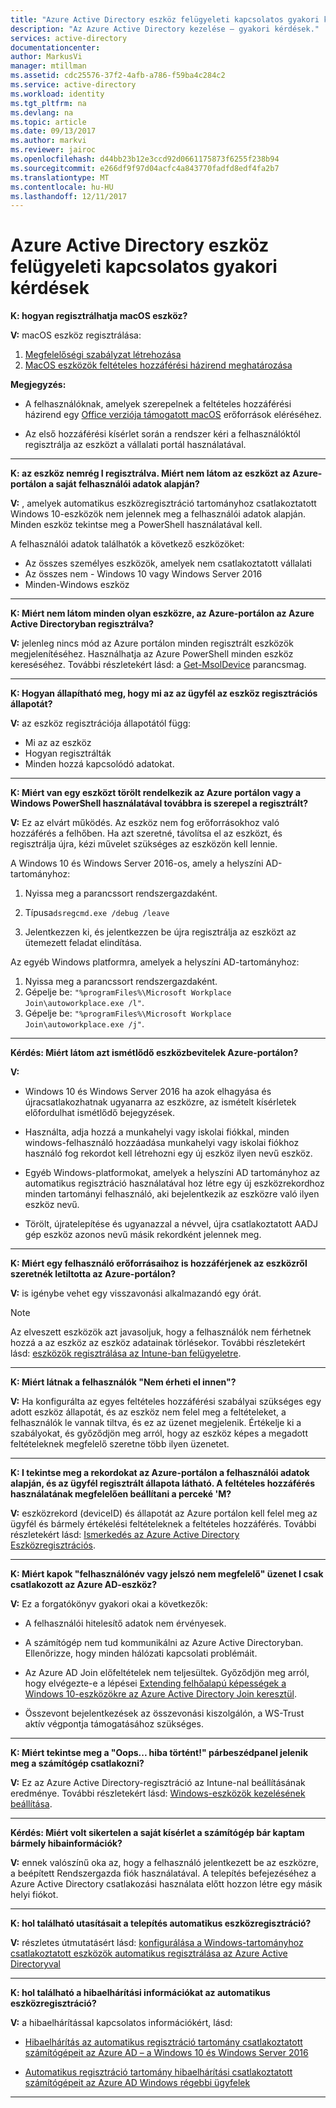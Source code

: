 ```yaml
---
title: "Azure Active Directory eszköz felügyeleti kapcsolatos gyakori kérdések |} Microsoft Docs"
description: "Az Azure Active Directory kezelése – gyakori kérdések."
services: active-directory
documentationcenter: 
author: MarkusVi
manager: mtillman
ms.assetid: cdc25576-37f2-4afb-a786-f59ba4c284c2
ms.service: active-directory
ms.workload: identity
ms.tgt_pltfrm: na
ms.devlang: na
ms.topic: article
ms.date: 09/13/2017
ms.author: markvi
ms.reviewer: jairoc
ms.openlocfilehash: d44bb23b12e3ccd92d0661175873f6255f238b94
ms.sourcegitcommit: e266df9f97d04acfc4a843770fadfd8edf4fa2b7
ms.translationtype: MT
ms.contentlocale: hu-HU
ms.lasthandoff: 12/11/2017
---
```

# <a name="azure-active-directory-device-management-faq"></a>Azure Active Directory eszköz felügyeleti kapcsolatos gyakori kérdések



**K: hogyan regisztrálhatja macOS eszköz?**

**V:** macOS eszköz regisztrálása:

1.  [Megfelelőségi szabályzat létrehozása](https://docs.microsoft.com/intune/compliance-policy-create-mac-os)
2.  [MacOS eszközök feltételes hozzáférési házirend meghatározása](active-directory-conditional-access-azure-portal.md) 

**Megjegyzés:**

- A felhasználóknak, amelyek szerepelnek a feltételes hozzáférési házirend egy [Office verziója támogatott macOS](active-directory-conditional-access-technical-reference.md#client-apps-condition) erőforrások eléréséhez. 

- Az első hozzáférési kísérlet során a rendszer kéri a felhasználóktól regisztrálja az eszközt a vállalati portál használatával.

---

**K: az eszköz nemrég I regisztrálva. Miért nem látom az eszközt az Azure-portálon a saját felhasználói adatok alapján?**

**V:** , amelyek automatikus eszközregisztráció tartományhoz csatlakoztatott Windows 10-eszközök nem jelennek meg a felhasználói adatok alapján.
Minden eszköz tekintse meg a PowerShell használatával kell. 

A felhasználói adatok találhatók a következő eszközöket:

- Az összes személyes eszközök, amelyek nem csatlakoztatott vállalati 
- Az összes nem - Windows 10 vagy Windows Server 2016 
- Minden-Windows eszköz 

---

**K: Miért nem látom minden olyan eszközre, az Azure-portálon az Azure Active Directoryban regisztrálva?** 

**V:** jelenleg nincs mód az Azure portálon minden regisztrált eszközök megjelenítéséhez. Használhatja az Azure PowerShell minden eszköz kereséséhez. További részletekért lásd: a [Get-MsolDevice](/powershell/module/msonline/get-msoldevice?view=azureadps-1.0) parancsmag.

--- 

**K: Hogyan állapítható meg, hogy mi az az ügyfél az eszköz regisztrációs állapotát?**

**V:** az eszköz regisztrációja állapotától függ:

- Mi az az eszköz
- Hogyan regisztrálták 
- Minden hozzá kapcsolódó adatokat. 
 

---

**K: Miért van egy eszközt törölt rendelkezik az Azure portálon vagy a Windows PowerShell használatával továbbra is szerepel a regisztrált?**

**V:** Ez az elvárt működés. Az eszköz nem fog erőforrásokhoz való hozzáférés a felhőben. Ha azt szeretné, távolítsa el az eszközt, és regisztrálja újra, kézi művelet szükséges az eszközön kell lennie. 

A Windows 10 és Windows Server 2016-os, amely a helyszíni AD-tartományhoz:

1.  Nyissa meg a parancssort rendszergazdaként.

2.  Típusa`dsregcmd.exe /debug /leave`

3.  Jelentkezzen ki, és jelentkezzen be újra regisztrálja az eszközt az ütemezett feladat elindítása. 

Az egyéb Windows platformra, amelyek a helyszíni AD-tartományhoz:

1.  Nyissa meg a parancssort rendszergazdaként.
2.  Gépelje be: `"%programFiles%\Microsoft Workplace Join\autoworkplace.exe /l"`.
3.  Gépelje be: `"%programFiles%\Microsoft Workplace Join\autoworkplace.exe /j"`.

---

**Kérdés: Miért látom azt ismétlődő eszközbevitelek Azure-portálon?**

**V:**

-   Windows 10 és Windows Server 2016 ha azok elhagyása és újracsatlakozhatnak ugyanarra az eszközre, az ismételt kísérletek előfordulhat ismétlődő bejegyzések. 

-   Használta, adja hozzá a munkahelyi vagy iskolai fiókkal, minden windows-felhasználó hozzáadása munkahelyi vagy iskolai fiókhoz használó fog rekordot kell létrehozni egy új eszköz ilyen nevű eszköz.

-   Egyéb Windows-platformokat, amelyek a helyszíni AD tartományhoz az automatikus regisztráció használatával hoz létre egy új eszközrekordhoz minden tartományi felhasználó, aki bejelentkezik az eszközre való ilyen eszköz nevű. 

-   Törölt, újratelepítése és ugyanazzal a névvel, újra csatlakoztatott AADJ gép eszköz azonos nevű másik rekordként jelennek meg.

---

**K: Miért egy felhasználó erőforrásaihoz is hozzáférjenek az eszközről szeretnék letiltotta az Azure-portálon?**

**V:** is igénybe vehet egy visszavonási alkalmazandó egy órát.

>[!Note] 
>Az elveszett eszközök azt javasoljuk, hogy a felhasználók nem férhetnek hozzá a az eszköz az eszköz adatainak törlésekor. További részletekért lásd: [eszközök regisztrálása az Intune-ban felügyeletre](https://docs.microsoft.com/intune/deploy-use/enroll-devices-in-microsoft-intune). 


---

**K: Miért látnak a felhasználók "Nem érheti el innen"?**

**V:** Ha konfigurálta az egyes feltételes hozzáférési szabályai szükséges egy adott eszköz állapotát, és az eszköz nem felel meg a feltételeket, a felhasználók le vannak tiltva, és ez az üzenet megjelenik. Értékelje ki a szabályokat, és győződjön meg arról, hogy az eszköz képes a megadott feltételeknek megfelelő szeretne több ilyen üzenetet.

---


**K: I tekintse meg a rekordokat az Azure-portálon a felhasználói adatok alapján, és az ügyfél regisztrált állapota látható. A feltételes hozzáférés használatának megfelelően beállítani a perceké 'M?**

**V:** eszközrekord (deviceID) és állapotát az Azure portálon kell felel meg az ügyfél és bármely értékelési feltételeknek a feltételes hozzáférés. További részletekért lásd: [Ismerkedés az Azure Active Directory Eszközregisztrációs](active-directory-device-registration.md).

---

**K: Miért kapok "felhasználónév vagy jelszó nem megfelelő" üzenet I csak csatlakozott az Azure AD-eszköz?**

**V:** Ez a forgatókönyv gyakori okai a következők:

- A felhasználói hitelesítő adatok nem érvényesek.

- A számítógép nem tud kommunikálni az Azure Active Directoryban. Ellenőrizze, hogy minden hálózati kapcsolati problémáit.

- Az Azure AD Join előfeltételek nem teljesültek. Győződjön meg arról, hogy elvégezte-e a lépései [Extending felhőalapú képességek a Windows 10-eszközökre az Azure Active Directory Join keresztül](active-directory-azureadjoin-overview.md).  

- Összevont bejelentkezések az összevonási kiszolgálón, a WS-Trust aktív végpontja támogatásához szükséges. 

---

**K: Miért tekintse meg a "Oops... hiba történt!" párbeszédpanel jelenik meg a számítógép csatlakozni?**

**V:** Ez az Azure Active Directory-regisztráció az Intune-nal beállításának eredménye. További részletekért lásd: [Windows-eszközök kezelésének beállítása](https://docs.microsoft.com/intune/deploy-use/set-up-windows-device-management-with-microsoft-intune#azure-active-directory-enrollment).  

---

**Kérdés: Miért volt sikertelen a saját kísérlet a számítógép bár kaptam bármely hibainformációk?**

**V:** ennek valószínű oka az, hogy a felhasználó jelentkezett be az eszközre, a beépített Rendszergazda fiók használatával. A telepítés befejezéséhez a Azure Active Directory csatlakozási használata előtt hozzon létre egy másik helyi fiókot. 

---

**K: hol található utasításait a telepítés automatikus eszközregisztráció?**

**V:** részletes útmutatásért lásd: [konfigurálása a Windows-tartományhoz csatlakoztatott eszközök automatikus regisztrálása az Azure Active Directoryval](active-directory-conditional-access-automatic-device-registration-setup.md)

---

**K: hol található a hibaelhárítási információkat az automatikus eszközregisztráció?**

**V:** a hibaelhárítással kapcsolatos információkért, lásd:

- [Hibaelhárítás az automatikus regisztráció tartomány csatlakoztatott számítógépeit az Azure AD – a Windows 10 és Windows Server 2016](device-management-troubleshoot-hybrid-join-windows-current.md)

- [Automatikus regisztráció tartomány hibaelhárítási csatlakoztatott számítógépeit az Azure AD Windows régebbi ügyfelek](device-management-troubleshoot-hybrid-join-windows-legacy.md)
 
---

